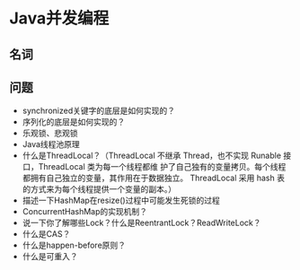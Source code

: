 # Java并发编程

## 名词

## 问题

* synchronized关键字的底层是如何实现的？
* 序列化的底层是如何实现的？
* 乐观锁、悲观锁
* Java线程池原理
* 什么是ThreadLocal？（ThreadLocal 不继承 Thread，也不实现 Runable 接口，ThreadLocal 类为每一个线程都维
护了自己独有的变量拷贝。每个线程都拥有自己独立的变量，其作用在于数据独立。
ThreadLocal 采用 hash 表的方式来为每个线程提供一个变量的副本。）
* 描述一下HashMap在resize()过程中可能发生死锁的过程
* ConcurrentHashMap的实现机制？
* 说一下你了解哪些Lock？什么是ReentrantLock？ReadWriteLock？
* 什么是CAS？
* 什么是happen-before原则？
* 什么是可重入？
